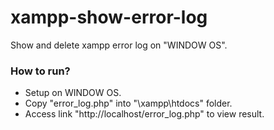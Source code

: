 # xampp-show-error-log
Show and delete xampp error log on "WINDOW OS".

### How to run?
- Setup on WINDOW OS.
- Copy "error_log.php" into "\xampp\htdocs\" folder.
- Access link "http://localhost/error_log.php" to view result.

